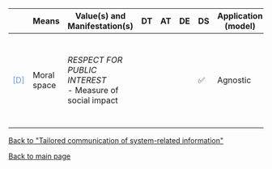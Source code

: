 |       | Means  | Value(s) and Manifestation(s)| DT|AT | DE | DS | Application (model) | Approach | Visual elements | Additional details
| ----------- |  --------------------------- | ---------------  |------------------------------|-------------| ----------------------|----------------------|----------------------------|--------------------|------------------------|--------------------------------- |
<span style="color:#6495ED">[D]</span> | Moral space | *RESPECT FOR PUBLIC INTEREST* <br> - Measure of social impact  | | | | ✅ | Agnostic | Based on human judgement|Three dimensional moral space. Wrongness as a function of intention and harm | 

[Back to "Tailored communication of system-related information"](../Table3A.md)

[Back to main page](../index.md)
